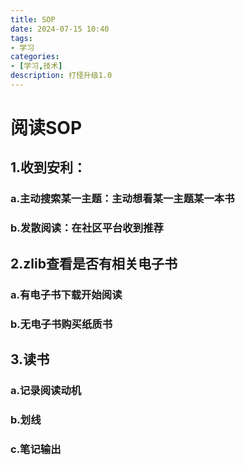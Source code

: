 ```yaml
---
title: SOP
date: 2024-07-15 10:40
tags:
- 学习
categories:
- [学习,技术]
description: 打怪升级1.0
---
```

# 阅读SOP
## 1.收到安利：
### a.主动搜索某一主题：主动想看某一主题某一本书
### b.发散阅读：在社区平台收到推荐
## 2.zlib查看是否有相关电子书
### a.有电子书下载开始阅读
### b.无电子书购买纸质书
## 3.读书
### a.记录阅读动机
### b.划线
### c.笔记输出

